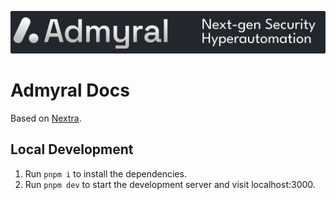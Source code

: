 <p align="center">
<img src="../img/banner.svg" alt="admyral" />
</p>


# Admyral Docs

Based on [Nextra](https://nextra.site/).

## Local Development

1. Run `pnpm i` to install the dependencies.
2. Run `pnpm dev` to start the development server and visit localhost:3000.
